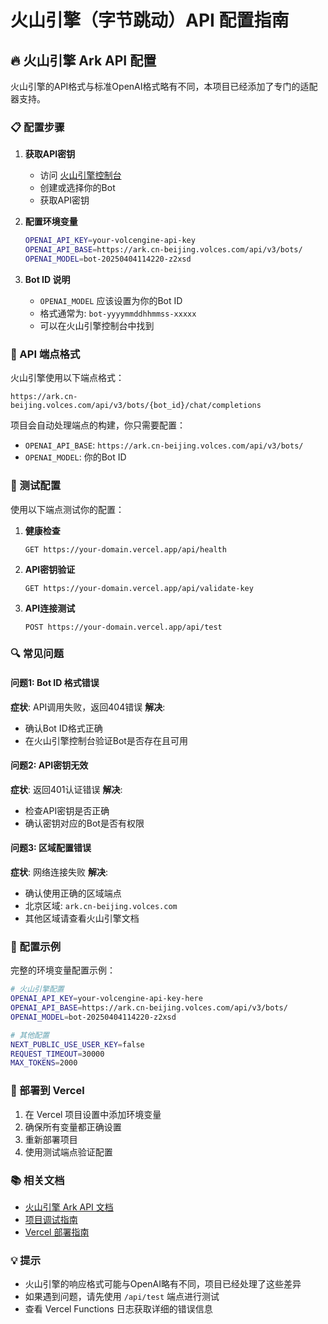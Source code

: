 # 火山引擎（字节跳动）API 配置指南

## 🔥 火山引擎 Ark API 配置

火山引擎的API格式与标准OpenAI格式略有不同，本项目已经添加了专门的适配器支持。

### 📋 配置步骤

1. **获取API密钥**
   - 访问 [火山引擎控制台](https://console.volcengine.com/)
   - 创建或选择你的Bot
   - 获取API密钥

2. **配置环境变量**
   ```bash
   OPENAI_API_KEY=your-volcengine-api-key
   OPENAI_API_BASE=https://ark.cn-beijing.volces.com/api/v3/bots/
   OPENAI_MODEL=bot-20250404114220-z2xsd
   ```

3. **Bot ID 说明**
   - `OPENAI_MODEL` 应该设置为你的Bot ID
   - 格式通常为: `bot-yyyymmddhhmmss-xxxxx`
   - 可以在火山引擎控制台中找到

### 🔧 API 端点格式

火山引擎使用以下端点格式：
```
https://ark.cn-beijing.volces.com/api/v3/bots/{bot_id}/chat/completions
```

项目会自动处理端点的构建，你只需要配置：
- `OPENAI_API_BASE`: `https://ark.cn-beijing.volces.com/api/v3/bots/`
- `OPENAI_MODEL`: 你的Bot ID

### 🧪 测试配置

使用以下端点测试你的配置：

1. **健康检查**
   ```
   GET https://your-domain.vercel.app/api/health
   ```

2. **API密钥验证**
   ```
   GET https://your-domain.vercel.app/api/validate-key
   ```

3. **API连接测试**
   ```
   POST https://your-domain.vercel.app/api/test
   ```

### 🔍 常见问题

#### 问题1: Bot ID 格式错误
**症状**: API调用失败，返回404错误
**解决**: 
- 确认Bot ID格式正确
- 在火山引擎控制台验证Bot是否存在且可用

#### 问题2: API密钥无效
**症状**: 返回401认证错误
**解决**:
- 检查API密钥是否正确
- 确认密钥对应的Bot是否有权限

#### 问题3: 区域配置错误
**症状**: 网络连接失败
**解决**:
- 确认使用正确的区域端点
- 北京区域: `ark.cn-beijing.volces.com`
- 其他区域请查看火山引擎文档

### 📝 配置示例

完整的环境变量配置示例：

```bash
# 火山引擎配置
OPENAI_API_KEY=your-volcengine-api-key-here
OPENAI_API_BASE=https://ark.cn-beijing.volces.com/api/v3/bots/
OPENAI_MODEL=bot-20250404114220-z2xsd

# 其他配置
NEXT_PUBLIC_USE_USER_KEY=false
REQUEST_TIMEOUT=30000
MAX_TOKENS=2000
```

### 🚀 部署到 Vercel

1. 在 Vercel 项目设置中添加环境变量
2. 确保所有变量都正确设置
3. 重新部署项目
4. 使用测试端点验证配置

### 📚 相关文档

- [火山引擎 Ark API 文档](https://www.volcengine.com/docs/82379)
- [项目调试指南](DEBUG_GUIDE.md)
- [Vercel 部署指南](VERCEL_DEPLOYMENT.md)

### 💡 提示

- 火山引擎的响应格式可能与OpenAI略有不同，项目已经处理了这些差异
- 如果遇到问题，请先使用 `/api/test` 端点进行测试
- 查看 Vercel Functions 日志获取详细的错误信息